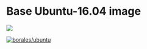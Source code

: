 # Base Ubuntu-16.04 image

[![](https://images.microbadger.com/badges/image/borales/ubuntu.svg)](http://microbadger.com/images/borales/ubuntu)

[![borales/ubuntu](http://dockeri.co/image/borales/ubuntu)](https://hub.docker.com/r/borales/ubuntu/)
